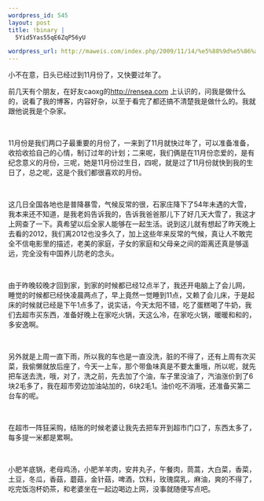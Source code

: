 ```yaml
--- 
wordpress_id: 545
layout: post
title: !binary |
  5Yid5Yas55qE6ZqP56yU

wordpress_url: http://maweis.com/index.php/2009/11/14/%e5%88%9d%e5%86%ac%e7%9a%84%e9%9a%8f%e7%ac%94/
---
```

<p>小不在意，日头已经过到11月份了，又快要过年了。</p>  <p>前几天有个朋友，在好友caoxg的<a href="http://rensea.com">http://rensea.com</a> 上认识的，问我是做什么的，说看了我的博客，内容好杂，以至于看完了都还搞不清楚我是做什么的。我就跟他说我是个杂家。</p>  <p>&#160;</p>  <p>11月份是我们两口子最重要的月份了，一来到了11月就快过年了，可以准备准备，收拾收拾自己的心情，制订过年的计划；二来呢，我们俩是在11月份恋爱的，是有纪念意义的月份，三呢，她是11月份过生日，四呢，就是过了11月份就快到我的生日了，总之呢，这是个我们都很喜欢的月份。</p>  <p>&#160;</p>  <p>这几日全国各地也是普降暴雪，气候反常的很，石家庄降下了54年未遇的大雪，我本来还不知道，是我老妈告诉我的，告诉我爸爸那儿下了好几天大雪了，我这才上网查了一下。真希望以后全家人能够在一起生活。说到这儿就有想起了昨天晚上去看的2012，我们离2012也没多久了，加上这些年来反常的气候，真让人不敢完全不信电影里的描述，老美的家庭，子女的家庭和父母亲之间的距离还真是够遥远，完全没有中国养儿防老的念头。</p>  <p>&#160;</p>  <p>由于昨晚较晚才回到家，到家的时候都已经12点半了，我还开电脑上了会儿网，睡觉的时候都已经快凌晨两点了，早上竟然一觉睡到11点，又赖了会儿床，于是起床的时候就已经是下午1点多了，说实话，今天太阳不错，吃了蛋糕喝了牛奶，我们去超市买东西，准备好晚上在家吃火锅，天这么冷，在家吃火锅，暖暖和和的，多安逸啊。</p>  <p>&#160;</p>  <p>另外就是上周一直下雨，所以我的车也是一直没洗，脏的不得了，还有上周有次买菜，我偷懒就放后座了，今天一上车，那个带鱼味真是不要太重哦，所以呢，就先把车送去洗，哦，对了，洗之前，先去加了个油，车子里没油了，汽油涨价到了6块2毛多了，我在超市旁边加油站加的，6块2毛1。油价吃不消哦，还准备买第二台车的呢。</p>  <p>&#160;</p>  <p>在超市一阵狂采购，结账的时候老婆让我先去把车开到超市门口了，东西太多了，每多提一米都是累啊。</p>  <p>&#160;</p>  <p>小肥羊底锅，老母鸡汤，小肥羊羊肉，安井丸子，午餐肉，茼蒿，大白菜，香菜，土豆，冬瓜，香菇，蘑菇，金针菇，啤酒，饮料，玫瑰腐乳，麻油，爽的不得了，吃完饭泡杯奶茶，和老婆坐在一起边喝边上网，没事就随便写点吧。</p>

